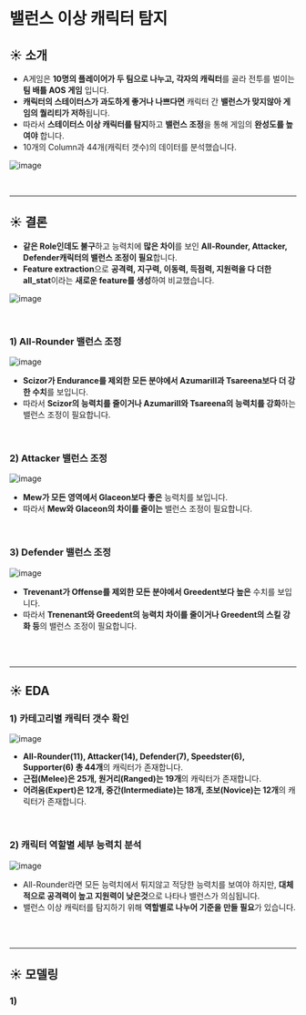 # 밸런스 이상 캐릭터 탐지

## :sunny: 소개
- A게임은 **10명의 플레이어가 두 팀으로 나누고, 각자의 캐릭터**를 골라 전투를 벌이는 **팀 배틀 AOS 게임** 입니다.
- **캐릭터의 스테이터스가 과도하게 좋거나 나쁘다면** 캐릭터 간 **밸런스가 맞지않아 게임의 퀄리티가 저하**됩니다.
- 따라서 **스테이터스 이상 캐릭터를 탐지**하고 **밸런스 조정**을 통해 게임의 **완성도를 높여야** 합니다.
- 10개의 Column과 44개(캐릭터 갯수)의 데이터를 분석했습니다. 

![image](https://user-images.githubusercontent.com/56102116/227695708-3558aa9d-2c4d-43a9-9ed9-02ce6639f6e6.png)

<br/>

----------------------------

## :sunny: 결론

- **같은 Role인데도 불구**하고 능력치에 **많은 차이**를 보인 **All-Rounder, Attacker, Defender캐릭터의 밸런스 조정이 필요**합니다.
- **Feature extraction**으로 **공격력, 지구력, 이동력, 득점력, 지원력을 다 더한 all_stat**이라는 **새로운 feature를 생성**하여 비교했습니다.

![image](https://user-images.githubusercontent.com/56102116/227690610-35048554-be7a-401a-ac83-7a1121cb4a6e.png)

<br/>

### 1) All-Rounder 밸런스 조정

![image](https://user-images.githubusercontent.com/56102116/227696742-64c655e3-4b85-4456-a335-c32054bfa099.png)

- **Scizor가 Endurance를 제외한 모든 분야에서 Azumarill과 Tsareena보다 더 강한 수치**를 보입니다.
- 따라서 **Scizor의 능력치를 줄이거나 Azumarill와 Tsareena의 능력치를 강화**하는 밸런스 조정이 필요합니다.

<br/>

### 2) Attacker 밸런스 조정

![image](https://user-images.githubusercontent.com/56102116/227696756-20dfd9cc-e95f-4c34-a71e-9f79ca3fb93e.png)

- **Mew가 모든 영역에서 Glaceon보다 좋은** 능력치를 보입니다.
- 따라서 **Mew와 Glaceon의 차이를 줄이는** 밸런스 조정이 필요합니다.

<br/>

### 3) Defender 밸런스 조정

![image](https://user-images.githubusercontent.com/56102116/227696770-03cd00f7-1a3a-4709-be0d-0248e439647f.png)

- **Trevenant가 Offense를 제외한 모든 분야에서 Greedent보다 높은** 수치를 보입니다.
- 따라서 **Trenenant와 Greedent의 능력치 차이를 줄이거나 Greedent의 스킬 강화 등**의 밸런스 조정이 필요합니다.

<br/>
<br/>

---------------------------

## :sunny: EDA

### 1) 카테고리별 캐릭터 갯수 확인

![image](https://user-images.githubusercontent.com/56102116/227696351-95fff11e-b05d-424e-8fbe-cdf304f4ffc0.png)

- **All-Rounder(11), Attacker(14), Defender(7), Speedster(6), Supporter(6) 총 44개**의 캐릭터가 존재합니다.
- **근접(Melee)은 25개, 원거리(Ranged)는 19개**의 캐릭터가 존재합니다.
- **어려움(Expert)은 12개, 중간(Intermediate)는 18개, 초보(Novice)는 12개**의 캐릭터가 존재합니다.

<br/>

### 2) 캐릭터 역할별 세부 능력치 분석

![image](https://user-images.githubusercontent.com/56102116/227696598-b7902a7f-82d9-4b98-aa4e-19858d8453b0.png)

- All-Rounder라면 모든 능력치에서 튀지않고 적당한 능력치를 보여야 하지만, **대체적으로 공격력이 높고 지원력이 낮은것**으로 나타나 밸런스가 의심됩니다.
- 밸런스 이상 캐릭터를 탐지하기 위해 **역할별로 나누어 기준을 만들 필요**가 있습니다.

<br/>
<br/>

-----------------------------------

## :sunny: 모델링

### 1) 
